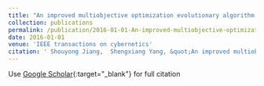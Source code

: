 ```yaml
---
title: "An improved multiobjective optimization evolutionary algorithm based on decomposition for complex Pareto fronts"
collection: publications
permalink: /publication/2016-01-01-An-improved-multiobjective-optimization-evolutionary-algorithm-based-on-decomposition-for-complex-Pareto-fronts
date: 2016-01-01
venue: 'IEEE transactions on cybernetics'
citation: ' Shouyong Jiang,  Shengxiang Yang, &quot;An improved multiobjective optimization evolutionary algorithm based on decomposition for complex Pareto fronts.&quot; IEEE transactions on cybernetics, 2016.'
---
```

Use [Google Scholar](https://scholar.google.com/scholar?q=An+improved+multiobjective+optimization+evolutionary+algorithm+based+on+decomposition+for+complex+Pareto+fronts){:target="_blank"} for full citation